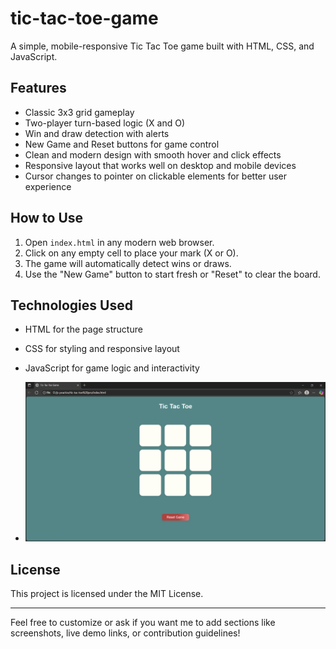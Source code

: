 # tic-tac-toe-game
A simple, mobile-responsive Tic Tac Toe game built with HTML, CSS, and JavaScript.

## Features

- Classic 3x3 grid gameplay
- Two-player turn-based logic (X and O)
- Win and draw detection with alerts
- New Game and Reset buttons for game control
- Clean and modern design with smooth hover and click effects
- Responsive layout that works well on desktop and mobile devices
- Cursor changes to pointer on clickable elements for better user experience

## How to Use

1. Open `index.html` in any modern web browser.
2. Click on any empty cell to place your mark (X or O).
3. The game will automatically detect wins or draws.
4. Use the "New Game" button to start fresh or "Reset" to clear the board.

## Technologies Used

- HTML for the page structure
- CSS for styling and responsive layout
- JavaScript for game logic and interactivity

- ![Tic Tac Toe Screenshot](./Screenshot.png)


## License

This project is licensed under the MIT License.

---

Feel free to customize or ask if you want me to add sections like screenshots, live demo links, or contribution guidelines!
